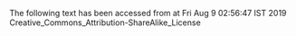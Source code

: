 The following text has been accessed from at Fri Aug 9 02:56:47 IST 2019
Creative_Commons_Attribution-ShareAlike_License
